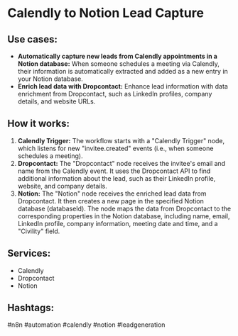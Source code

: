 # Calendly to Notion Lead Capture

## Use cases:

*   **Automatically capture new leads from Calendly appointments in a Notion database:** When someone schedules a meeting via Calendly, their information is automatically extracted and added as a new entry in your Notion database.
*   **Enrich lead data with Dropcontact:** Enhance lead information with data enrichment from Dropcontact, such as LinkedIn profiles, company details, and website URLs.

## How it works:

1.  **Calendly Trigger:** The workflow starts with a "Calendly Trigger" node, which listens for new "invitee.created" events (i.e., when someone schedules a meeting).
2.  **Dropcontact:** The "Dropcontact" node receives the invitee's email and name from the Calendly event. It uses the Dropcontact API to find additional information about the lead, such as their LinkedIn profile, website, and company details.
3.  **Notion:** The "Notion" node receives the enriched lead data from Dropcontact. It then creates a new page in the specified Notion database (databaseId). The node maps the data from Dropcontact to the corresponding properties in the Notion database, including name, email, LinkedIn profile, company information, meeting date and time, and a "Civility" field.

## Services:

*   Calendly
*   Dropcontact
*   Notion

## Hashtags:

#n8n #automation #calendly #notion #leadgeneration
